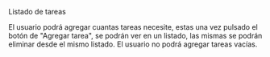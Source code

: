 Listado de tareas

El usuario podrá agregar cuantas tareas necesite,
estas una vez pulsado el botón de "Agregar tarea", se
podrán ver en un listado, las mismas se podrán eliminar
desde el mismo listado.
El usuario no podrá agregar tareas vacías.

